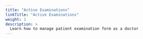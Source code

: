 ```yaml
---
title: "Active Examinations"
linkTitle: "Active Examinations"
weight: 1
description: >
  Learn how to manage patient examination form as a doctor
---
```


